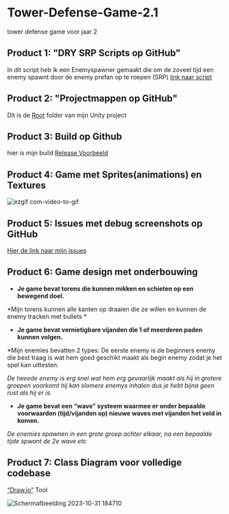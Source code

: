 # Tower-Defense-Game-2.1
 tower defense game voor jaar 2 


## Product 1: "DRY SRP Scripts op GitHub"


In dit script heb ik een Enemyspawner gemaakt die om de zoveel tijd een enemy spawnt door de enemy prefan op te roepen (SRP) [link naar script](https://github.com/Dry0/Tower-Defense-Game/blob/Develop/Assets/Scripts/Enemys/EnemySpawner.cs)

## Product 2: "Projectmappen op GitHub"

Dit is de [Root](https://github.com/Dry0/Tower-Defense-Game/tree/Develop/Assets) folder van mijn Unity project

## Product 3: Build op Github

hier is mijn build
[Release Voorbeeld](https://github.com/Dry0/Tower-Defense-Game/releases/tag/TDM-TDG)

## Product 4: Game met Sprites(animations) en Textures 
![ezgif com-video-to-gif](https://github.com/Dry0/Tower-Defense-Game/assets/115462366/865960f5-a378-454d-b801-7197b96b5034)




## Product 5: Issues met debug screenshots op GitHub 

[Hier de link naar mijn issues](https://github.com/Dry0/Tower-Defense-Game/issues/2)


## Product 6: Game design met onderbouwing 

*  **Je game bevat torens die kunnen mikken en schieten op een bewegend doel.** 

*Mijn torens kunnen alle kanten op draaien die ze willen en kunnen de enemy tracken met bullets *

*  **Je game bevat vernietigbare vijanden die 1 of meerderen paden kunnen volgen.**  

*Mijn enemies bevatten 2 types: 
De eerste enemy is de beginners enemy die best traag is wat hem goed geschikt maakt als begin enemy zodat je het spel kan uittesten.

*De tweede enemy is erg snel wat hem erg gevaarlijk maakt als hij in grotere groepen voorkomt hij kan slomere enemys inhalen dus je hebt bijna geen rust als hij er is.*

*  **Je game bevat een “wave” systeem waarmee er onder bepaalde voorwaarden (tijd/vijanden op) nieuwe waves met vijanden het veld in komen.**

*De enemies spawnen in een grote groep achter elkaar, na een bepaalde tijde spwant de 2e wave etc*

## Product 7: Class Diagram voor volledige codebase 

[“Draw.io”](https://app.diagrams.net/) Tool




![Schermafbeelding 2023-10-31 184710](https://github.com/Dry0/Tower-Defense-Game/assets/115462366/612da28b-fa4b-4bd5-8b72-13d858681ca2)




